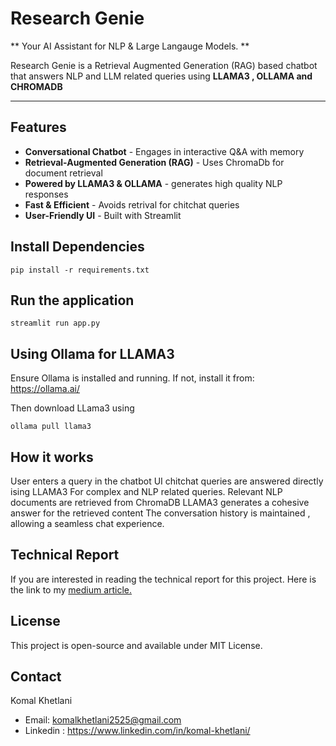 # Research Genie

** Your AI Assistant for NLP & Large Langauge Models. **

Research Genie is a Retrieval Augmented Generation (RAG) based chatbot that answers NLP and LLM related queries using **LLAMA3 , OLLAMA and CHROMADB**

---

## Features

- **Conversational Chatbot** - Engages in interactive Q&A with memory 
- **Retrieval-Augmented Generation (RAG)** - Uses ChromaDb for document retrieval 
- **Powered by LLAMA3 & OLLAMA** - generates high quality NLP responses
- **Fast & Efficient** - Avoids retrival for chitchat queries
- **User-Friendly UI** - Built with Streamlit

## Install Dependencies 

`pip install -r requirements.txt`

## Run the application

`streamlit run app.py`

## Using Ollama for LLAMA3

Ensure Ollama is installed and running. If not, install it from:
https://ollama.ai/

Then download LLama3 using

`ollama pull llama3`

## How it works

User enters a query in the chatbot UI
chitchat queries are answered directly ising LLAMA3
For complex and NLP related queries. Relevant NLP documents are retrieved from ChromaDB
LLAMA3 generates a cohesive answer for the retrieved content
The conversation history is maintained , allowing a seamless chat experience.

## Technical Report

If you are interested in reading the technical report for this project. Here is the link to my [medium article.](https://medium.com/@komalkhetlani2525/building-research-genie-a-rag-chatbot-for-nlp-and-llm-research-ccbd5a482ec9)

## License
This project is open-source and available under MIT License.

## Contact
Komal Khetlani 
- Email: komalkhetlani2525@gmail.com
- Linkedin : https://www.linkedin.com/in/komal-khetlani/







